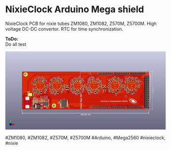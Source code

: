 # NixieClock Arduino Mega shield
NixieClock PCB for nixie tubes ZM1080, ZM1082, Z570M, Z5700M. High voltage DC-DC convertor. RTC for time synchronization.

<b>ToDo:</b><br>
Do all test<br>

<img src="https://github.com/cernohorsky/NixieClock/blob/master/NixieClock-View.jpg" />

#ZM1080, #ZM1082, #Z570M, #Z5700M #Arduino, #Mega2560 #nixieclock, #nixie
